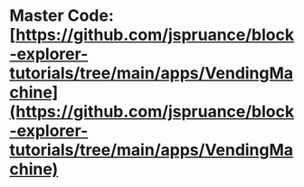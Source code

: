# Master Code: [https://github.com/jspruance/block-explorer-tutorials/tree/main/apps/VendingMachine](https://github.com/jspruance/block-explorer-tutorials/tree/main/apps/VendingMachine)
